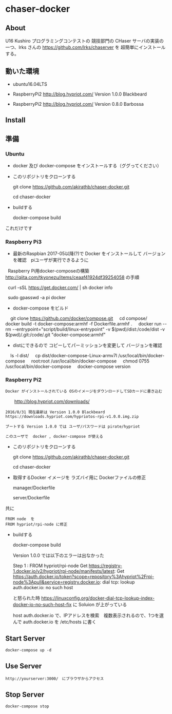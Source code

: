 
# chaser-docker

## About

   U16 Kushiro プログラミングコンテストの 競技部門の CHaser サーバの実装の一つ、lrks さんの https://github.com/lrks/chaserver を 超簡単にインストールする。

## 動いた環境

+   ubuntu16.04LTS 

+   RaspberryPi2  http://blog.hypriot.com/ Version 1.0.0 Blackbeard

+   RaspberryPi2  http://blog.hypriot.com/ Version 0.8.0 Barbossa


## Install

## 準備



### Ubuntu

+ docker 及び docker-compose をインストールする（ググってください）

+ このリポジトリをクローンする

    git clone https://github.com/akirathb/chaser-docker.git 

    cd chaser-docker

+ buildする

    docker-compose build

これだけです

### Raspberry Pi3

+ 最新のRaspbian 2017-05以降(?)で Docker をインストールして バージョンを確認　piユーザが実行できるように

   Raspberry Pi用docker-composeの構築 http://qiita.com/tkyonezu/items/ceaaf41924df39254058 の手順
   
    curl -sSL https://get.docker.com/ | sh
    docker info
    
    sudo gpasswd -a pi docker
    
+ docker-compose をビルド

     git clone https://github.com/docker/compose.git
     cd compose/
     docker build -t docker-compose:armhf -f Dockerfile.armhf .
     docker run --rm --entrypoint="script/build/linux-entrypoint" -v $(pwd)/dist:/code/dist -v $(pwd)/.git:/code/.git "docker-compose:armhf"
 
 + distにできるので コピーしてパーミッションを変更して バージョンを確認
 
     ls -l dist/
     cp dist/docker-compose-Linux-armv7l /usr/local/bin/docker-compose
     root:root /usr/local/bin/docker-compose
     chmod 0755 /usr/local/bin/docker-compose
     docker-compose version

### Raspberry Pi2

    Docker がインストールされている OSのイメージをダウンロードしてSDカードに書き込む
　　http://blog.hypriot.com/downloads/

    2016/8/31 現在最新は Version 1.0.0 Blackbeard https://downloads.hypriot.com/hypriotos-rpi-v1.0.0.img.zip
   
    ブートする Version 1.0.0 では ユーザ/パスワードは pirate/hypriot
    
    このユーザで  docker , docker-compose が使える

+ このリポジトリをクローンする

    git clone https://github.com/akirathb/chaser-docker.git

    cd chaser-docker

+ 取得するDocker イメージを ラズバイ用に Dockerファイルの修正

    manager/Dockerfile

    server/Dockerfile

共に

    FROM node  を
    FROM hypriot/rpi-node に修正


+ buildする

    docker-compose build


    Version 1.0.0 では以下のエラーは出なかった

    Step 1 : FROM hypriot/rpi-node
    Get https://registry-1.docker.io/v2/hypriot/rpi-node/manifests/latest: Get https://auth.docker.io/token?scope=repository%3Ahypriot%2Frpi-node%3Apull&service=registry.docker.io: dial tcp: lookup auth.docker.io: no such host  

    と怒られた時 https://linuxconfig.org/docker-dial-tcp-lookup-index-docker-io-no-such-host-fix に Soluion が上がっている

    host auth.docker.io  で、IPアドレスを検索　複数表示されるので、1つを選んで auth.docker.io を /etc/hosts に書く

    
## Start Server 

    docker-compose up -d

## Use Server

    http://yourserver:3000/　にブラウザからアクセス

## Stop Server

    docker-compose stop


